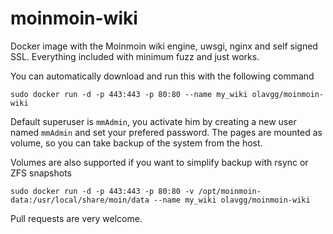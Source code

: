 moinmoin-wiki
=============

Docker image with the Moinmoin wiki engine, uwsgi, nginx and self signed SSL.
Everything included with minimum fuzz and just works.

You can automatically download and run this with the following command
    
    sudo docker run -d -p 443:443 -p 80:80 --name my_wiki olavgg/moinmoin-wiki
    
Default superuser is `mmAdmin`, you activate him by creating a new user named `mmAdmin` and set your prefered password.
The pages are mounted as volume, so you can take backup of the system from the host.

Volumes are also supported if you want to simplify backup with rsync or ZFS snapshots

    sudo docker run -d -p 443:443 -p 80:80 -v /opt/moinmoin-data:/usr/local/share/moin/data --name my_wiki olavgg/moinmoin-wiki

Pull requests are very welcome.

